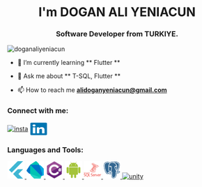 
<!---
fofofeng/fofofeng is a ✨ special ✨ repository because its `README.md` (this file) appears on your GitHub profile.
You can click the Preview link to take a look at your changes.
--->
<h1 align="center"> I'm DOGAN ALI YENIACUN</h1>
<h3 align="center">Software Developer from TURKIYE.</h3>

<p align="left"> <img src="https://komarev.com/ghpvc/?username=doganaliyeniacun&label=Total%20view&color=08fd7e&style=flat" alt="doganaliyeniacun" /> </p>


- 🌱 I’m currently learning ** Flutter **

- 💬 Ask me about ** T-SQL, Flutter **

- 📫 How to reach me **alidoganyeniacun@gmail.com**

<h3 align="left">Connect with me:</h3>
<p align="left">
<a href="https://instagram.com/doganali07" target="blank"><img align="center" src="https://raw.githubusercontent.com/rahuldkjain/github-profile-readme-generator/master/src/images/icons/Social/instagram.svg" alt="insta" height="30" width="40" /></a>
  <a href="https://www.linkedin.com/in/doğan-ali-yeniacun-63a772190/" target="blank"><img align="center" src="https://raw.githubusercontent.com/devicons/devicon/master/icons/linkedin/linkedin-original.svg" alt="in" height="30" width="40" /></a>
</p>

<h3 align="left">Languages and Tools:</h3>
<p align="left"> 
<a href="https://getbootstrap.com" target="_blank"> <img src="https://raw.githubusercontent.com/devicons/devicon/master/icons/flutter/flutter-plain.svg" alt="flutter" width="40" height="40"/> </a>  <a href="https://getbootstrap.com" target="_blank"> <img src="https://raw.githubusercontent.com/devicons/devicon/master/icons/dart/dart-original.svg" alt="dart" width="40" height="40"/> </a>  <a href="https://www.w3schools.com/cs/" target="_blank"> <img src="https://raw.githubusercontent.com/devicons/devicon/master/icons/csharp/csharp-original.svg" alt="csharp" width="40" height="40"/> </a> <a href="https://www.w3schools.com/cs/" target="_blank"> <img src="https://raw.githubusercontent.com/devicons/devicon/master/icons/android/android-plain.svg" alt="android" width="40" height="40"/> </a> <a href="https://www.w3schools.com/cs/" target="_blank"> <img src="https://raw.githubusercontent.com/devicons/devicon/master/icons/microsoftsqlserver/microsoftsqlserver-plain-wordmark.svg" alt="sql" width="40" height="40"/> </a> <a href="https://www.w3schools.com/cs/" target="_blank"> <img src="https://raw.githubusercontent.com/devicons/devicon/master/icons/postgresql/postgresql-plain.svg" alt="p-sql" width="40" height="40"/> </a> 
<a href="https://unity.com/" target="_blank" rel="noreferrer"> <img src="https://www.vectorlogo.zone/logos/unity3d/unity3d-icon.svg" alt="unity" width="40" height="40"/> </a>
 
</p>

<br>
